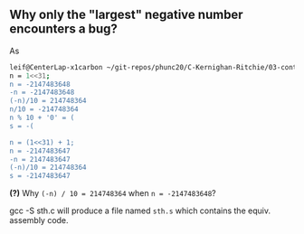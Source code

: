 ## Why only the "largest" negative number encounters a bug?
As 
```bash
leif@CenterLap-x1carbon ~/git-repos/phunc20/C-Kernighan-Ritchie/03-control_flow/06-do_while/exo-03-04 $ ./a.out
n = 1<<31;
n = -2147483648
-n = -2147483648
(-n)/10 = 214748364
n/10 = -214748364
n % 10 + '0' = (
s = -(

n = (1<<31) + 1;
n = -2147483647
-n = 2147483647
(-n)/10 = 214748364
s = -2147483647
```

**(?)** Why `(-n) / 10 = 214748364` when `n = -2147483648`?




gcc -S sth.c
will produce a file named `sth.s`
which contains the equiv. assembly code.
